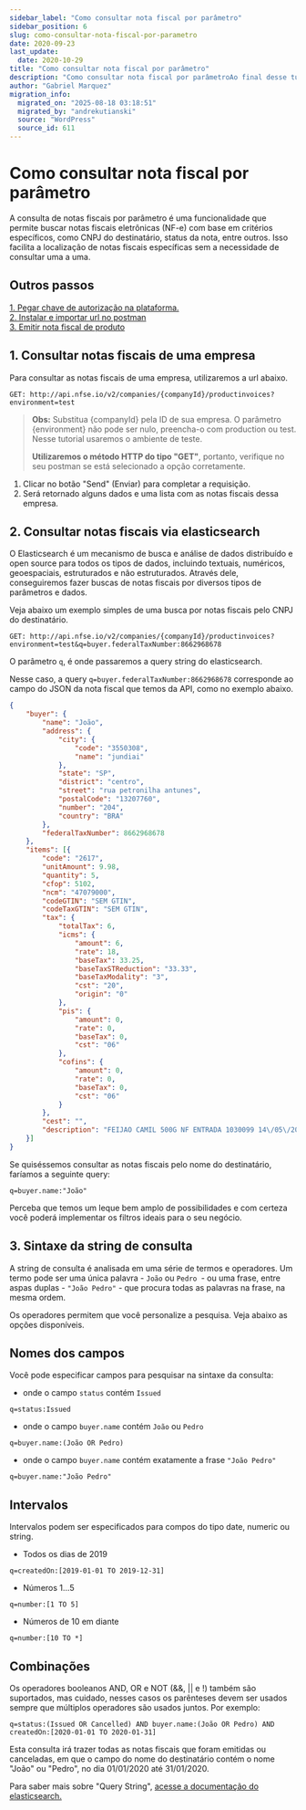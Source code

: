 ```yaml
---
sidebar_label: "Como consultar nota fiscal por parâmetro"
sidebar_position: 6
slug: como-consultar-nota-fiscal-por-parametro
date: 2020-09-23
last_update:
  date: 2020-10-29
title: "Como consultar nota fiscal por parâmetro"
description: "Como consultar nota fiscal por parâmetroAo final desse tutorial, você será capaz de:Outros passos1. Consultar notas fiscais de uma empresa2. Consultar notas fiscais&#8230;"
author: "Gabriel Marquez"
migration_info:
  migrated_on: "2025-08-18 03:18:51"
  migrated_by: "andrekutianski"
  source: "WordPress"
  source_id: 611
---
```


# Como consultar nota fiscal por parâmetro

A consulta de notas fiscais por parâmetro é uma funcionalidade que permite buscar notas fiscais eletrônicas (NF-e) com base em critérios específicos, como CNPJ do destinatário, status da nota, entre outros. Isso facilita a localização de notas fiscais específicas sem a necessidade de consultar uma a uma.

## Outros passos

[1\. Pegar chave de autorização na plataforma.][12]  
[2\. Instalar e importar url no postman][13]  
[3\. Emitir nota fiscal de produto][14]

## 1\. Consultar notas fiscais de uma empresa

Para consultar as notas fiscais de uma empresa, utilizaremos a url abaixo.

`GET: http://api.nfse.io/v2/companies/{companyId}/productinvoices?environment=test`

> **Obs:** Substitua \{companyId\} pela ID de sua empresa. O parâmetro \{environment\} não pode ser nulo, preencha-o com production ou test. Nesse tutorial usaremos o ambiente de teste.
> 
> **Utilizaremos o método HTTP do tipo "GET"**, portanto, verifique no seu postman se está selecionado a opção corretamente.

1. Clicar no botão "Send" (Enviar) para completar a requisição.
2. Será retornado alguns dados e uma lista com as notas fiscais dessa empresa.

## 2\. Consultar notas fiscais via elasticsearch

O Elasticsearch é um mecanismo de busca e análise de dados distribuído e open source para todos os tipos de dados, incluindo textuais, numéricos, geoespaciais, estruturados e não estruturados. Através dele, conseguiremos fazer buscas de notas fiscais por diversos tipos de parâmetros e dados.

Veja abaixo um exemplo simples de uma busca por notas fiscais pelo CNPJ do destinatário.

`GET: http://api.nfse.io/v2/companies/{companyId}/productinvoices?environment=test&q=buyer.federalTaxNumber:8662968678`

O parâmetro `q`, é onde passaremos a query string do elasticsearch.

Nesse caso, a query `q=buyer.federalTaxNumber:8662968678` corresponde ao campo do JSON da nota fiscal que temos da API, como no exemplo abaixo.

```json
{
    "buyer": {
        "name": "João",
        "address": {
            "city": {
                "code": "3550308",
                "name": "jundiai"
            },
            "state": "SP",
            "district": "centro",
            "street": "rua petronilha antunes",
            "postalCode": "13207760",
            "number": "204",
            "country": "BRA"
        },
        "federalTaxNumber": 8662968678
    },
    "items": [{
        "code": "2617",
        "unitAmount": 9.98,
        "quantity": 5,
        "cfop": 5102,
        "ncm": "47079000",
        "codeGTIN": "SEM GTIN",
        "codeTaxGTIN": "SEM GTIN",
        "tax": {
            "totalTax": 6,
            "icms": {
                "amount": 6,
                "rate": 18,
                "baseTax": 33.25,
                "baseTaxSTReduction": "33.33",
                "baseTaxModality": "3",
                "cst": "20",
                "origin": "0"
            },
            "pis": {
                "amount": 0,
                "rate": 0,
                "baseTax": 0,
                "cst": "06"
            },
            "cofins": {
                "amount": 0,
                "rate": 0,
                "baseTax": 0,
                "cst": "06"
            }
        },
        "cest": "",
        "description": "FEIJAO CAMIL 500G NF ENTRADA 1030099 14\/05\/2018"
    }]
}
```

Se quiséssemos consultar as notas fiscais pelo nome do destinatário, faríamos a seguinte query:

`q=buyer.name:"João"`

Perceba que temos um leque bem amplo de possibilidades e com certeza você poderá implementar os filtros ideais para o seu negócio.

## 3\. Sintaxe da string de consulta

A string de consulta é analisada em uma série de termos e operadores. Um termo pode ser uma única palavra - `João` ou `Pedro `\- ou uma frase, entre aspas duplas - `"João Pedro"` \- que procura todas as palavras na frase, na mesma ordem.

Os operadores permitem que você personalize a pesquisa. Veja abaixo as opções disponíveis.

## Nomes dos campos

Você pode especificar campos para pesquisar na sintaxe da consulta:

* onde o campo `status` contém `Issued`

`q=status:Issued`

* onde o campo `buyer.name` contém `João` ou `Pedro`

`q=buyer.name:(João OR Pedro)`

* onde o campo `buyer.name` contém exatamente a frase `"João Pedro"`

`q=buyer.name:"João Pedro"`

## Intervalos

Intervalos podem ser especificados para compos do tipo date, numeric ou string.

* Todos os dias de 2019

`q=createdOn:[2019-01-01 TO 2019-12-31]`

* Números 1...5

`q=number:[1 TO 5]`

* Números de 10 em diante

`q=number:[10 TO *]`

## Combinações

Os operadores booleanos AND, OR e NOT (&&, || e !) também são suportados, mas cuidado, nesses casos os parênteses devem ser usados sempre que múltiplos operadores são usados juntos. Por exemplo:

`q=status:(Issued OR Cancelled) AND buyer.name:(João OR Pedro) AND createdOn:[2020-01-01 TO 2020-01-31]`

Esta consulta irá trazer todas as notas fiscais que foram emitidas ou canceladas, em que o campo do nome do destinatário contém o nome "João" ou "Pedro", no dia 01/01/2020 até 31/01/2020.

Para saber mais sobre "Query String", [acesse a documentação do elasticsearch.][15]


[1]: #Como%5Fconsultar%5Fnota%5Ffiscal%5Fpor%5Fparametro
[2]: #Ao%5Ffinal%5Fdesse%5Ftutorial%5Fvoce%5Fsera%5Fcapaz%5Fde
[3]: #Outros%5Fpassos
[4]: #1%5FConsultar%5Fnotas%5Ffiscais%5Fde%5Fuma%5Fempresa
[5]: #2%5FConsultar%5Fnotas%5Ffiscais%5Fvia%5Felasticsearch
[6]: #3%5FSintaxe%5Fda%5Fstring%5Fde%5Fconsulta
[7]: #Nomes%5Fdos%5Fcampos
[8]: #Intervalos
[9]: #Combinacoes
[10]: https://nfe.io/docs/documentacao/nota-fiscal-produto-eletronica/integracao-api/como-consultar-nota-fiscal-por-parametro/#1%5FConsultar%5Fnotas%5Ffiscais%5Fde%5Fuma%5Fempresa
[11]: https://nfe.io/docs/documentacao/nota-fiscal-produto-eletronica/integracao-api/como-consultar-nota-fiscal-por-parametro/#2%5FConsultar%5Fnotas%5Ffiscais%5Fvia%5Felasticsearch
[12]: https://nfe.io/docs/documentacao/nossa-plataforma/chaves-de-autenticacao/
[13]: https://nfe.io/docs/documentacao/nota-fiscal-produto-eletronica/importar-colecao-postman/
[14]: https://nfe.io/docs/documentacao/nota-fiscal-produto-eletronica/integracao-api/primeiros-passos/#4%5FEmitir%5Fprimeira%5Fnota%5Ffiscal
[15]: https://www.elastic.co/guide/en/elasticsearch/reference/current/query-dsl-query-string-query.html